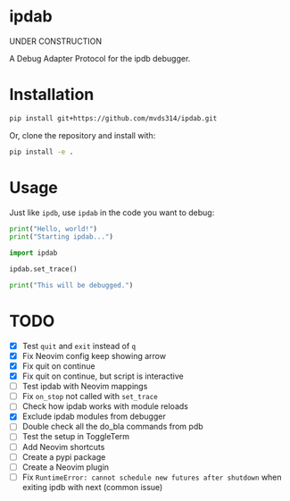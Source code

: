 # ipdab

UNDER CONSTRUCTION

A Debug Adapter Protocol for the ipdb debugger.

# Installation

```bash
pip install git+https://github.com/mvds314/ipdab.git
```

Or, clone the repository and install with:

```bash
pip install -e .
```

# Usage

Just like `ipdb`, use `ipdab` in the code you want to debug:

```python
print("Hello, world!")
print("Starting ipdab...")

import ipdab

ipdab.set_trace()

print("This will be debugged.")
```

# TODO

- [x] Test `quit` and `exit` instead of `q`
- [x] Fix Neovim config keep showing arrow
- [x] Fix quit on continue
- [x] Fix quit on continue, but script is interactive
- [ ] Test ipdab with Neovim mappings
- [ ] Fix `on_stop` not called with `set_trace`
- [ ] Check how ipdab works with module reloads
- [x] Exclude ipdab modules from debugger
- [ ] Double check all the do_bla commands from pdb
- [ ] Test the setup in ToggleTerm
- [ ] Add Neovim shortcuts
- [ ] Create a pypi package
- [ ] Create a Neovim plugin
- [ ] Fix `RuntimeError: cannot schedule new futures after shutdown` when exiting ipdb with next (common issue)
